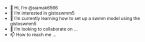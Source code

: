 - 👋 Hi, I’m @siamak6566
- 👀 I’m interested in gistoswmm5
- 🌱 I’m currently learning how to set up a swmm model using the gistoswmm5
- 💞️ I’m looking to collaborate on ...
- 📫 How to reach me ...

<!---
siamak6566/siamak6566 is a ✨ special ✨ repository because its `README.md` (this file) appears on your GitHub profile.
You can click the Preview link to take a look at your changes.
--->
